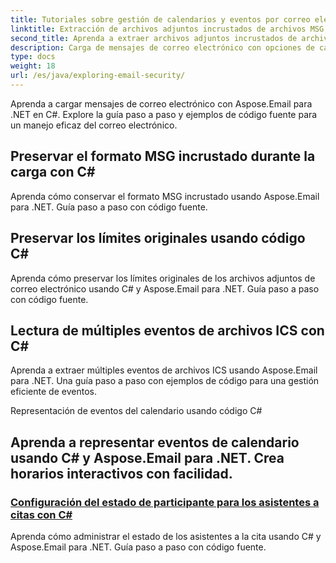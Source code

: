 ```yaml
---
title: Tutoriales sobre gestión de calendarios y eventos por correo electrónico
linktitle: Extracción de archivos adjuntos incrustados de archivos MSG usando C#
second_title: Aprenda a extraer archivos adjuntos incrustados de archivos MSG usando C# y Aspose.Email para .NET. Una guía completa con ejemplos de código fuente.
description: Carga de mensajes de correo electrónico con opciones de carga en C#
type: docs
weight: 18
url: /es/java/exploring-email-security/
---
```


Aprenda a cargar mensajes de correo electrónico con Aspose.Email para .NET en C#. Explore la guía paso a paso y ejemplos de código fuente para un manejo eficaz del correo electrónico.

## Preservar el formato MSG incrustado durante la carga con C#

Aprenda cómo conservar el formato MSG incrustado usando Aspose.Email para .NET. Guía paso a paso con código fuente.

## Preservar los límites originales usando código C#

Aprenda cómo preservar los límites originales de los archivos adjuntos de correo electrónico usando C# y Aspose.Email para .NET. Guía paso a paso con código fuente.

## Lectura de múltiples eventos de archivos ICS con C#

Aprenda a extraer múltiples eventos de archivos ICS usando Aspose.Email para .NET. Una guía paso a paso con ejemplos de código para una gestión eficiente de eventos.

Representación de eventos del calendario usando código C#

## Aprenda a representar eventos de calendario usando C# y Aspose.Email para .NET. Crea horarios interactivos con facilidad.
### [Configuración del estado de participante para los asistentes a citas con C#](./email-encryption-and-decryption/)
Aprenda cómo administrar el estado de los asistentes a la cita usando C# y Aspose.Email para .NET. Guía paso a paso con código fuente.